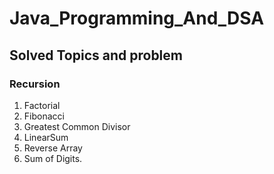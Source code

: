 # Java_Programming_And_DSA

<h2>Solved Topics and problem</h2>

<h3>Recursion</h3>

1. Factorial
2. Fibonacci
3. Greatest Common Divisor
4. LinearSum
5. Reverse Array
6. Sum of Digits.
